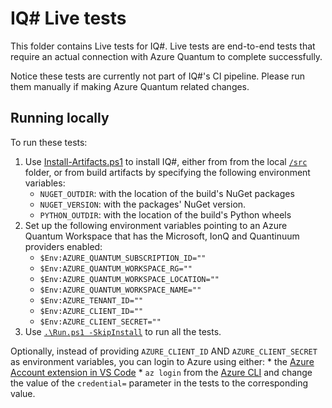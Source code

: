 # IQ# Live tests

This folder contains Live tests for IQ#.
Live tests are end-to-end tests that require an actual connection with Azure Quantum
to complete successfully.

Notice these tests are currently not part of IQ#'s CI pipeline.
Please run them manually if making Azure Quantum related changes.

## Running locally

To run these tests:

1. Use [Install-Artifacts.ps1](./Install-Artifacts.ps1) to install IQ#, either from
   from the local [`/src`](../src) folder, or from build artifacts by specifying the following
   environment variables:
    * `NUGET_OUTDIR`: with the location of the build's NuGet packages
    * `NUGET_VERSION`: with the packages' NuGet version.
    * `PYTHON_OUTDIR`: with the location of the build's Python wheels
2. Set up the following environment variables pointing to an Azure Quantum Workspace that has the Microsoft, IonQ and Quantinuum providers enabled:
    * `$Env:AZURE_QUANTUM_SUBSCRIPTION_ID=""`
    * `$Env:AZURE_QUANTUM_WORKSPACE_RG=""`
    * `$Env:AZURE_QUANTUM_WORKSPACE_LOCATION=""`
    * `$Env:AZURE_QUANTUM_WORKSPACE_NAME=""`
    * `$Env:AZURE_TENANT_ID=""`
    * `$Env:AZURE_CLIENT_ID=""`
    * `$Env:AZURE_CLIENT_SECRET=""`
3. Use [`.\Run.ps1 -SkipInstall`](.\Run.ps1) to run all the tests.

Optionally, instead of providing `AZURE_CLIENT_ID` AND `AZURE_CLIENT_SECRET` as environment variables,
you can login to Azure using either:
    * the [Azure Account extension in VS Code](https://marketplace.visualstudio.com/items?itemName=ms-vscode.azure-account)
    * `az login` from the [Azure CLI](https://docs.microsoft.com/en-us/cli/azure/)
and change the value of the `credential=` parameter in the tests to the corresponding value.
